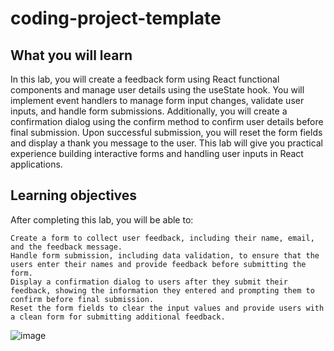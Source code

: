# coding-project-template

## What you will learn
In this lab, you will create a feedback form using React functional components and manage user details using the useState hook. You will implement event handlers to manage form input changes, validate user inputs, and handle form submissions. Additionally, you will create a confirmation dialog using the confirm method to confirm user details before final submission. Upon successful submission, you will reset the form fields and display a thank you message to the user. This lab will give you practical experience building interactive forms and handling user inputs in React applications.

## Learning objectives
After completing this lab, you will be able to:

    Create a form to collect user feedback, including their name, email, and the feedback message.
    Handle form submission, including data validation, to ensure that the users enter their names and provide feedback before submitting the form.
    Display a confirmation dialog to users after they submit their feedback, showing the information they entered and prompting them to confirm before final submission.
    Reset the form fields to clear the input values and provide users with a clean form for submitting additional feedback.

![image](https://github.com/user-attachments/assets/60dd4a60-8a02-437a-bb4f-b3e2d1d0c70d)
